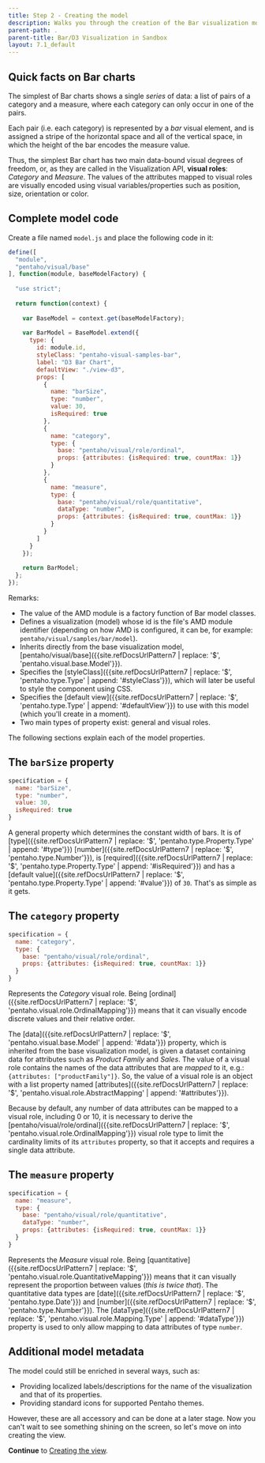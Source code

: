 ```yaml
---
title: Step 2 - Creating the model
description: Walks you through the creation of the Bar visualization model.
parent-path: .
parent-title: Bar/D3 Visualization in Sandbox
layout: 7.1_default
---
```


## Quick facts on Bar charts

The simplest of Bar charts shows a single _series_ of data: 
a list of pairs of a category and a measure, where each category can only occur in one of the pairs.

Each pair (i.e. each category) is represented by a _bar_ visual element, 
and is assigned a stripe of the horizontal space and all of the vertical space, 
in which the height of the bar encodes the measure value.

Thus, the simplest Bar chart has two main data-bound visual degrees of freedom, or, 
as they are called in the Visualization API, **visual roles**: 
_Category_ and _Measure_.
The values of the attributes mapped to visual roles are visually encoded using visual variables/properties such as 
position, size, orientation or color.

## Complete model code

Create a file named `model.js` and place the following code in it:

```js
define([
  "module",
  "pentaho/visual/base"
], function(module, baseModelFactory) {
  
  "use strict";
  
  return function(context) {
    
    var BaseModel = context.get(baseModelFactory);
    
    var BarModel = BaseModel.extend({
      type: {
        id: module.id,
        styleClass: "pentaho-visual-samples-bar",
        label: "D3 Bar Chart",
        defaultView: "./view-d3",
        props: [
          {
            name: "barSize",
            type: "number",
            value: 30,
            isRequired: true
          },
          {
            name: "category",
            type: {
              base: "pentaho/visual/role/ordinal",
              props: {attributes: {isRequired: true, countMax: 1}}
            }
          },
          {
            name: "measure",
            type: {
              base: "pentaho/visual/role/quantitative",
              dataType: "number",
              props: {attributes: {isRequired: true, countMax: 1}}
            }
          }
        ]
      }
    });
    
    return BarModel;
  };
});
```

Remarks:
  - The value of the AMD module is a factory function of Bar model classes.
  - Defines a visualization (model) whose id is the file's AMD module identifier
    (depending on how AMD is configured, it can be, for example: `pentaho/visual/samples/bar/model`).
  - Inherits directly from the base visualization model, 
    [pentaho/visual/base]({{site.refDocsUrlPattern7 | replace: '$', 'pentaho.visual.base.Model'}}).
  - Specifies the [styleClass]({{site.refDocsUrlPattern7 | replace: '$', 'pentaho.type.Type' | append: '#styleClass'}}),
    which will later be useful to style the component using CSS.
  - Specifies the
    [default view]({{site.refDocsUrlPattern7 | replace: '$', 'pentaho.type.Type' | append: '#defaultView'}}) 
    to use with this model (which you'll create in a moment).
  - Two main types of property exist: general and visual roles.
  
The following sections explain each of the model properties.
  
## The `barSize` property

```js
specification = {
  name: "barSize",
  type: "number",
  value: 30,
  isRequired: true
}
```

A general property which determines the constant width of bars. 
It is of 
[type]({{site.refDocsUrlPattern7 | replace: '$', 'pentaho.type.Property.Type' | append: '#type'}})
[number]({{site.refDocsUrlPattern7 | replace: '$', 'pentaho.type.Number'}}), 
is [required]({{site.refDocsUrlPattern7 | replace: '$', 'pentaho.type.Property.Type' | append: '#isRequired'}}) and 
has a 
[default value]({{site.refDocsUrlPattern7 | replace: '$', 'pentaho.type.Property.Type' | append: '#value'}}) 
of `30`.
That's as simple as it gets.

## The `category` property

```js
specification = {
  name: "category",
  type: {
    base: "pentaho/visual/role/ordinal",
    props: {attributes: {isRequired: true, countMax: 1}}
  }
}
```

Represents the _Category_ visual role.
Being [ordinal]({{site.refDocsUrlPattern7 | replace: '$', 'pentaho.visual.role.OrdinalMapping'}}) 
means that it can visually encode discrete values 
and their relative order.

The [data]({{site.refDocsUrlPattern7 | replace: '$', 'pentaho.visual.base.Model' | append: '#data'}}) property, 
which is inherited from the base visualization model, 
is given a dataset containing data for attributes such as _Product Family_ and _Sales_.
The value of a visual role contains the names of the data attributes that are _mapped_ to it,
e.g.: `{attributes: ["productFamily"]}`. 
So, the value of a visual role is an object with a list property named 
[attributes]({{site.refDocsUrlPattern7 | replace: '$', 'pentaho.visual.role.AbstractMapping' | append: '#attributes'}}).

Because by default, any number of data attributes can be mapped to a visual role, including 0 or 10, 
it is necessary to derive the 
[pentaho/visual/role/ordinal]({{site.refDocsUrlPattern7 | replace: '$', 'pentaho.visual.role.OrdinalMapping'}}) 
visual role type to limit the cardinality 
limits of its `attributes` property, so that it accepts and requires a single data attribute.

## The `measure` property

```js
specification = {
  name: "measure",
  type: {
    base: "pentaho/visual/role/quantitative",
    dataType: "number",
    props: {attributes: {isRequired: true, countMax: 1}}
  }
}
```

Represents the _Measure_ visual role. 
Being [quantitative]({{site.refDocsUrlPattern7 | replace: '$', 'pentaho.visual.role.QuantitativeMapping'}}) 
means that it can visually represent the proportion between values (_this is twice that_).
The quantitative data types are 
[date]({{site.refDocsUrlPattern7 | replace: '$', 'pentaho.type.Date'}})
and 
[number]({{site.refDocsUrlPattern7 | replace: '$', 'pentaho.type.Number'}}).
The [dataType]({{site.refDocsUrlPattern7 | replace: '$', 'pentaho.visual.role.Mapping.Type' | append: '#dataType'}})
property is used to only allow mapping to data attributes of type `number`.

## Additional model metadata

The model could still be enriched in several ways, such as:

- Providing localized labels/descriptions for the name of the visualization and that of its properties.
- Providing standard icons for supported Pentaho themes.

However, these are all accessory and can be done at a later stage.
Now you can't wait to see something shining on the screen, so let's move on into creating the view.

**Continue** to [Creating the view](step3-view-creation).
